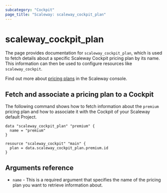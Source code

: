 ```yaml
---
subcategory: "Cockpit"
page_title: "Scaleway: scaleway_cockpit_plan"
---
```

# scaleway_cockpit_plan

The page provides documentation for `scaleway_cockpit_plan`, which is used to fetch details about a specific Scaleway Cockpit pricing plan by its name. This information can then be used to configure resources like `scaleway_cockpit`.

Find out more about [pricing plans](https://console.scaleway.com/cockpit/plans) in the Scaleway console.

## Fetch and associate a pricing plan to a Cockpit

The following command shows how to fetch information about the `premium` pricing plan and how to associate it with the Cockpit of your Scaleway default Project.

```hcl
data "scaleway_cockpit_plan" "premium" {
  name = "premium"
}

resource "scaleway_cockpit" "main" {
  plan = data.scaleway_cockpit_plan.premium.id
}
```

## Arguments reference

- `name` - This is a required argument that specifies the name of the pricing plan you want to retrieve information about.

